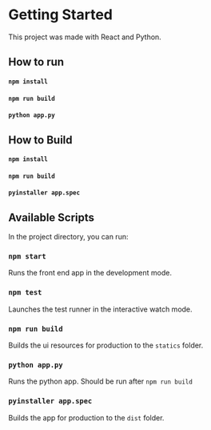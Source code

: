 # Getting Started

This project was made with React and Python.

## How to run

#### `npm install`
#### `npm run build`
#### `python app.py`


## How to Build

#### `npm install`
#### `npm run build`
#### `pyinstaller app.spec`


## Available Scripts

In the project directory, you can run:

### `npm start`

Runs the front end app in the development mode.


### `npm test`

Launches the test runner in the interactive watch mode.

### `npm run build`

Builds the ui resources for production to the `statics` folder.

### `python app.py`

Runs the python app. Should be run after `npm run build`

### `pyinstaller app.spec`

Builds the app for production to the `dist` folder.



